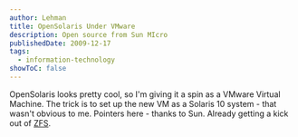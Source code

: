 ```yaml
---
author: Lehman
title: OpenSolaris Under VMware
description: Open source from Sun MIcro
publishedDate: 2009-12-17
tags:
  - information-technology
showToC: false
---
```


OpenSolaris looks pretty cool, so I'm giving it a spin as a VMware Virtual Machine. The trick is to set up the new VM as a Solaris 10 system - that wasn't obvious to me. Pointers here - thanks to Sun. Already getting a kick out of [ZFS](http://en.wikipedia.org/wiki/ZFS).
